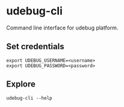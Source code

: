 # udebug-cli

Command line interface for udebug platform.


## Set credentials

```
export UDEBUG_USERNAME=<username>
export UDEBUG_PASSWORD=<password>
```

## Explore

```
udebug-cli --help
```